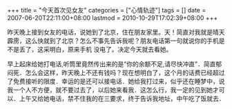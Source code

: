 +++
title = "今天首次见女友"
categories = ["心情轨迹"]
tags = []
date = 2007-06-20T22:11:00+08:00
lastmod = 2010-10-29T17:02:39+08:00
+++



昨天晚上接到女友的电话，说她到了北京，住在朋友家里。天！简直对我就是晴天霹雳，这么快就到了北京？怎么不事先告诉我呢？朋友电话第一句就说你的手机是不是丢了，这采明白，原来手机 没电了。决定今天就去看她。

早上起床给她打电话,听筒里竟然传出来的是"你的余额不足,请尽快冲直"．简直郁闷死．怎么会这样，昨天晚上不还有钱吗？现在想明白了，这个月的话费已经超过了免费接听的限度．幸运的是还可以接电话．她给我打过来，似乎还在睡梦中，说我一个人不方便，就不要过去了，以后她来看我．这怎么行，我一定的见到她才可以．上午又给她电话，禁不住我的在三要求，终于告诉我地址，中午吃了饭就去．